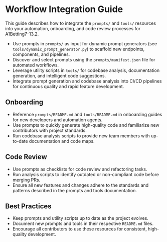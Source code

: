 # Workflow Integration Guide

This guide describes how to integrate the `prompts/` and `tools/` resources into your automation, onboarding, and code review processes for A1Betting7-13.2.

- Use prompts in `prompts/` as input for dynamic prompt generators (see `tools/dynamic_prompt_generator.py`) to scaffold new endpoints, components, and pipelines.
- Discover and select prompts using the `prompts/manifest.json` file for automated workflows.
- Leverage utility scripts in `tools/` for codebase analysis, documentation generation, and intelligent code suggestions.
- Integrate prompt generation and codebase analysis into CI/CD pipelines for continuous quality and rapid feature development.

## Onboarding

- Reference `prompts/README.md` and `tools/README.md` in onboarding guides for new developers and automation agents.
- Use prompts to quickly generate high-quality code and familiarize new contributors with project standards.
- Run codebase analysis scripts to provide new team members with up-to-date documentation and code maps.

## Code Review

- Use prompts as checklists for code review and refactoring tasks.
- Run analysis scripts to identify outdated or non-compliant code before merging PRs.
- Ensure all new features and changes adhere to the standards and patterns described in the prompts and tools documentation.

## Best Practices

- Keep prompts and utility scripts up to date as the project evolves.
- Document new prompts and tools in their respective `README.md` files.
- Encourage all contributors to use these resources for consistent, high-quality development.
